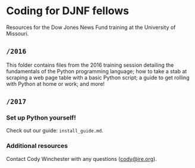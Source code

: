 # Coding for DJNF fellows

Resources for the Dow Jones News Fund training at the University of Missouri.

## `/2016`

This folder contains files from the 2016 training session detailing the fundamentals of the Python programming language; how to take a stab at scraping a web page table with a basic Python script; a guide to get rolling with Python at home or work; and more!

## `/2017`


### Set up Python yourself!
Check out our guide: `install_guide.md`.

### Additional resources


Contact Cody Winchester with any questions ([cody@ire.org](mailto:cody@ire.org)).

